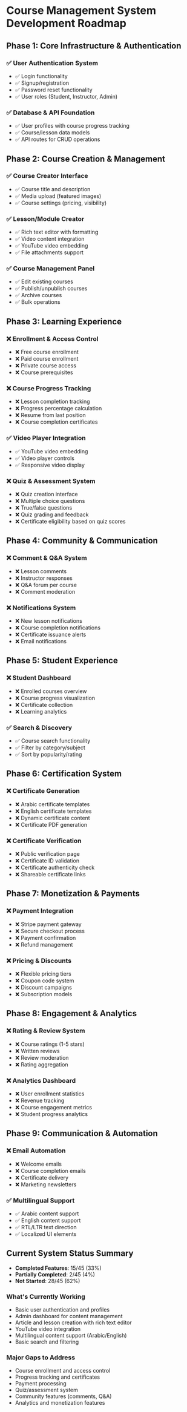 # Course Management System Development Roadmap

## Phase 1: Core Infrastructure & Authentication
### ✅ User Authentication System
- ✅ Login functionality
- ✅ Signup/registration
- ✅ Password reset functionality
- ✅ User roles (Student, Instructor, Admin)

### ✅ Database & API Foundation
- ✅ User profiles with course progress tracking
- ✅ Course/lesson data models
- ✅ API routes for CRUD operations

## Phase 2: Course Creation & Management
### ✅ Course Creator Interface
- ✅ Course title and description
- ✅ Media upload (featured images)
- ✅ Course settings (pricing, visibility)

### ✅ Lesson/Module Creator
- ✅ Rich text editor with formatting
- ✅ Video content integration
- ✅ YouTube video embedding
- ✅ File attachments support

### ✅ Course Management Panel
- ✅ Edit existing courses
- ✅ Publish/unpublish courses
- ✅ Archive courses
- ✅ Bulk operations

## Phase 3: Learning Experience
### ❌ Enrollment & Access Control
- ❌ Free course enrollment
- ❌ Paid course enrollment
- ❌ Private course access
- ❌ Course prerequisites

### ❌ Course Progress Tracking
- ❌ Lesson completion tracking
- ❌ Progress percentage calculation
- ❌ Resume from last position
- ❌ Course completion certificates

### ✅ Video Player Integration
- ✅ YouTube video embedding
- ✅ Video player controls
- ✅ Responsive video display

### ❌ Quiz & Assessment System
- ❌ Quiz creation interface
- ❌ Multiple choice questions
- ❌ True/false questions
- ❌ Quiz grading and feedback
- ❌ Certificate eligibility based on quiz scores

## Phase 4: Community & Communication
### ❌ Comment & Q&A System
- ❌ Lesson comments
- ❌ Instructor responses
- ❌ Q&A forum per course
- ❌ Comment moderation

### ❌ Notifications System
- ❌ New lesson notifications
- ❌ Course completion notifications
- ❌ Certificate issuance alerts
- ❌ Email notifications

## Phase 5: Student Experience
### ❌ Student Dashboard
- ❌ Enrolled courses overview
- ❌ Course progress visualization
- ❌ Certificate collection
- ❌ Learning analytics

### ✅ Search & Discovery
- ✅ Course search functionality
- ✅ Filter by category/subject
- ✅ Sort by popularity/rating

## Phase 6: Certification System
### ❌ Certificate Generation
- ❌ Arabic certificate templates
- ❌ English certificate templates
- ❌ Dynamic certificate content
- ❌ Certificate PDF generation

### ❌ Certificate Verification
- ❌ Public verification page
- ❌ Certificate ID validation
- ❌ Certificate authenticity check
- ❌ Shareable certificate links

## Phase 7: Monetization & Payments
### ❌ Payment Integration
- ❌ Stripe payment gateway
- ❌ Secure checkout process
- ❌ Payment confirmation
- ❌ Refund management

### ❌ Pricing & Discounts
- ❌ Flexible pricing tiers
- ❌ Coupon code system
- ❌ Discount campaigns
- ❌ Subscription models

## Phase 8: Engagement & Analytics
### ❌ Rating & Review System
- ❌ Course ratings (1-5 stars)
- ❌ Written reviews
- ❌ Review moderation
- ❌ Rating aggregation

### ❌ Analytics Dashboard
- ❌ User enrollment statistics
- ❌ Revenue tracking
- ❌ Course engagement metrics
- ❌ Student progress analytics

## Phase 9: Communication & Automation
### ❌ Email Automation
- ❌ Welcome emails
- ❌ Course completion emails
- ❌ Certificate delivery
- ❌ Marketing newsletters

### ✅ Multilingual Support
- ✅ Arabic content support
- ✅ English content support
- ✅ RTL/LTR text direction
- ✅ Localized UI elements

## Current System Status Summary
- **Completed Features**: 15/45 (33%)
- **Partially Completed**: 2/45 (4%)
- **Not Started**: 28/45 (62%)

### What's Currently Working
- Basic user authentication and profiles
- Admin dashboard for content management
- Article and lesson creation with rich text editor
- YouTube video integration
- Multilingual content support (Arabic/English)
- Basic search and filtering

### Major Gaps to Address
- Course enrollment and access control
- Progress tracking and certificates
- Payment processing
- Quiz/assessment system
- Community features (comments, Q&A)
- Analytics and monetization features